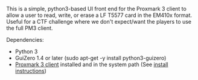 This is a simple, python3-based UI front end for the Proxmark 3 client to allow a user to read, write, or erase a LF T5577 card in the EM410x format. Useful for a CTF challenge where we don't expect/want the players to use the full PM3 client. 

Dependencies:
- Python 3
- GuiZero 1.4 or later (sudo apt-get -y install python3-guizero)
- [Proxmark 3 client](https://github.com/RfidResearchGroup/proxmark3) installed and in the system path (See [install instructions](https://github.com/RfidResearchGroup/proxmark3?tab=readme-ov-file#proxmark3-installation-and-overview))
